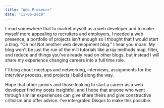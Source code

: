 ```yaml
---
title: "Web Presence"
date: "11-06-2019"
---
```


I read somewhere that to market myself as a web developer and to make myself more appealing to recruiters and employers, I needed a web presence, a portfolio of projects isn't enough so I thought that I would start a blog. "Oh no! Not another web development blog." I hear you moan. My blog won't be just the run of the mill tutorials like array methods map, filter, and reduce and things you've already read on other blogs, but instead I will share my experience changing careers into a full time role. 

I'll blog about meetups and networking, interviews, assignments for the interview process, and projects I build along the way. 

Hope that other juniors and those looking to start a career as a web developer find my posts insightful, and I hope that anyone who went through similar experiences can give share theirs and give constructive criticism and offer advice. I've intergrated Disqus to make this possible.


